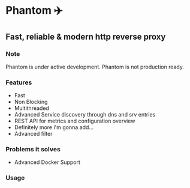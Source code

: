 # Phantom ✈️
## Fast, reliable & modern http reverse proxy


### Note

Phantom is under active development. Phantom is not production ready. 

### Features

* Fast
* Non Blocking
* Multithreaded
* Advanced Service discovery through dns and srv entries
* REST API for metrics and configuration overview
* Definitely more i'm gonna add...
* Advanced filter

### Problems it solves

* Advanced Docker Support

### Usage

